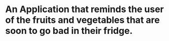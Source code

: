 # An Application that reminds the user of the fruits and vegetables that are soon to go bad in their fridge.
